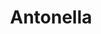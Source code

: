 ---
title: Antonella
artigo: a
picture: /images/a/Antonella.jpg
background: /images/fundos/bolas.jpg
style: style-verde2
description: De origem italiana esse...
full-description: De origem italiana, esse nome é uma variação feminina e diminutiva de Antônio. Com significados prá lá de especiais como “valiosa”, “inestimável” ou “digna de apreço” é um nome inspirador e elegante, que nos passa a ideia de uma mulher muito confiante e charmosa!
---